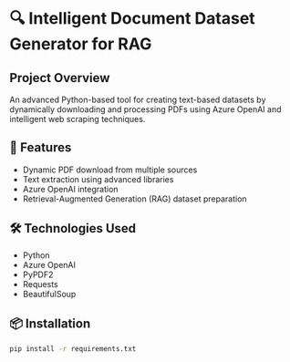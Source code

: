 # 🔍 Intelligent Document Dataset Generator for RAG

## Project Overview
An advanced Python-based tool for creating text-based datasets by dynamically downloading and processing PDFs using Azure OpenAI and intelligent web scraping techniques.

## 🚀 Features
- Dynamic PDF download from multiple sources
- Text extraction using advanced libraries
- Azure OpenAI integration
- Retrieval-Augmented Generation (RAG) dataset preparation

## 🛠 Technologies Used
- Python
- Azure OpenAI
- PyPDF2
- Requests
- BeautifulSoup

## 📦 Installation
```bash
pip install -r requirements.txt
```
